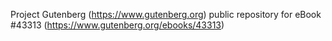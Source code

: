 Project Gutenberg (https://www.gutenberg.org) public repository for eBook #43313 (https://www.gutenberg.org/ebooks/43313)
